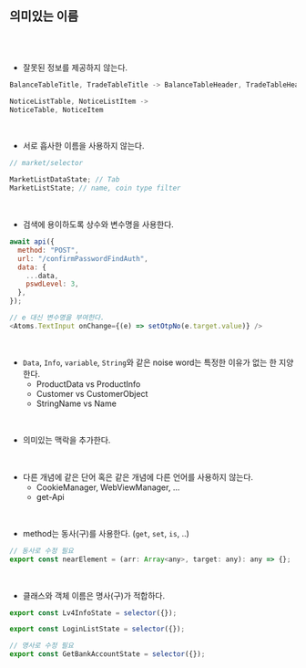 ## 의미있는 이름

<br/>
<br/>

- 잘못된 정보를 제공하지 않는다.

```js
BalanceTableTitle, TradeTableTitle -> BalanceTableHeader, TradeTableHeader
```

```js
NoticeListTable, NoticeListItem ->
NoticeTable, NoticeItem
```

<br/>

- 서로 흡사한 이름을 사용하지 않는다.

```js
// market/selector

MarketListDataState; // Tab
MarketListState; // name, coin type filter
```

<br/>

- 검색에 용이하도록 상수와 변수명을 사용한다.

```js
await api({
  method: "POST",
  url: "/confirmPasswordFindAuth",
  data: {
    ...data,
    pswdLevel: 3,
  },
});
```

```js
// e 대신 변수명을 부여한다.
<Atoms.TextInput onChange={(e) => setOtpNo(e.target.value)} />
```

<br/>

- `Data`, `Info`, `variable`, `String`와 같은 noise word는 특정한 이유가 없는 한 지양한다.
  - ProductData vs ProductInfo
  - Customer vs CustomerObject
  - StringName vs Name

<br/>

- 의미있는 맥락을 추가한다.

<br/>

- 다른 개념에 같은 단어 혹은 같은 개념에 다른 언어를 사용하지 않는다.
  - CookieManager, WebViewManager, ...
  - get-Api

<br/>

- method는 동사(구)를 사용한다. (`get`, `set`, `is`, ..)

```js
// 동사로 수정 필요
export const nearElement = (arr: Array<any>, target: any): any => {};
```

<br/>

- 클래스와 객체 이름은 명사(구)가 적합하다.

```js
export const Lv4InfoState = selector({});

export const LoginListState = selector({});

// 명사로 수정 필요
export const GetBankAccountState = selector({});
```

